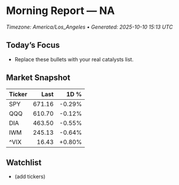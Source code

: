 # Morning Report — NA
_Timezone: America/Los_Angeles • Generated: 2025-10-10 15:13 UTC_

## Today’s Focus
- Replace these bullets with your real catalysts list.

## Market Snapshot
| Ticker | Last | 1D % |
|---|---:|---:|
| SPY | 671.16 | -0.29% |
| QQQ | 610.70 | -0.12% |
| DIA | 463.50 | -0.55% |
| IWM | 245.13 | -0.64% |
| ^VIX | 16.43 | +0.80% |

## Watchlist
- (add tickers)
